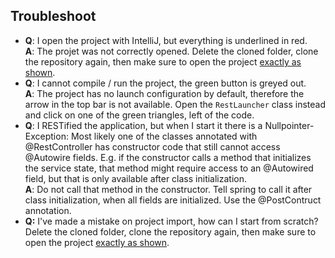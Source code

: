 ## Troubleshoot

 * **Q**: I open the project with IntelliJ, but everything is underlined in red.  
**A**: The projet was not correctly opened. Delete the cloned folder, clone the repository again, then make sure to open the project [exactly as shown](#loading-legacy-sources-into-ide).
 * **Q**: I cannot compile / run the project, the green button is greyed out.  
**A**: The project has no launch configuration by default, therefore the arrow in the top bar is not available. Open the ```RestLauncher``` class instead and click on one of the green triangles, left of the code. 
 * **Q**: I RESTified the application, but when I start it there is a Nullpointer-Exception: Most likely one of the classes annotated with @RestController has constructor code that still cannot access @Autowire fields. E.g. if the constructor calls a method that initializes the service state, that method might require access to an @Autowired field, but that is only available after class initialization.  
**A**: Do not call that method in the constructor. Tell spring to call it after class initialization, when all fields are initialized. Use the @PostContruct annotation.
 * **Q:** I've made a mistake on project import, how can I start from scratch?  
Delete the cloned folder, clone the repository again, then make sure to open the project [exactly as shown](#loading-legacy-sources-into-ide).